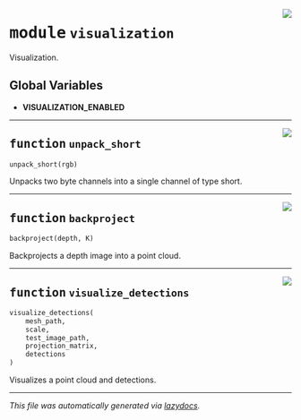<!-- markdownlint-disable -->

<a href="../vathos/visualization.py#L0"><img align="right" style="float:right;" src="https://img.shields.io/badge/-source-cccccc?style=flat-square"></a>

# <kbd>module</kbd> `visualization`
Visualization. 

**Global Variables**
---------------
- **VISUALIZATION_ENABLED**

---

<a href="../vathos/visualization.py#L25"><img align="right" style="float:right;" src="https://img.shields.io/badge/-source-cccccc?style=flat-square"></a>

## <kbd>function</kbd> `unpack_short`

```python
unpack_short(rgb)
```

Unpacks two byte channels into a single channel of type short. 


---

<a href="../vathos/visualization.py#L30"><img align="right" style="float:right;" src="https://img.shields.io/badge/-source-cccccc?style=flat-square"></a>

## <kbd>function</kbd> `backproject`

```python
backproject(depth, K)
```

Backprojects a depth image into a point cloud. 


---

<a href="../vathos/visualization.py#L50"><img align="right" style="float:right;" src="https://img.shields.io/badge/-source-cccccc?style=flat-square"></a>

## <kbd>function</kbd> `visualize_detections`

```python
visualize_detections(
    mesh_path,
    scale,
    test_image_path,
    projection_matrix,
    detections
)
```

Visualizes a point cloud and detections. 




---

_This file was automatically generated via [lazydocs](https://github.com/ml-tooling/lazydocs)._
